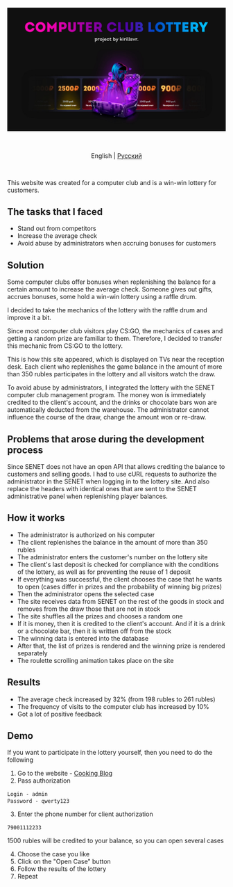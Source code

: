 ![Header](https://github.com/kirillsvr/Computer-club-cases/raw/main/public/images/presentation.jpg)

<br>

<p align="center">
  <span>English</span> |
  <a href="https://github.com/kirillsvr/Computer-club-cases/blob/main/README.ru.md">Pусский</a>
</p>

<br>

This website was created for a computer club and is a win-win lottery for customers.

## The tasks that I faced

- Stand out from competitors
- Increase the average check
- Avoid abuse by administrators when accruing bonuses for customers

## Solution

Some computer clubs offer bonuses when replenishing the balance for a certain amount to increase the average check. Someone gives out gifts, accrues bonuses, some hold a win-win lottery using a raffle drum.

I decided to take the mechanics of the lottery with the raffle drum and improve it a bit.

Since most computer club visitors play CS:GO, the mechanics of cases and getting a random prize are familiar to them. Therefore, I decided to transfer this mechanic from CS:GO to the lottery.

This is how this site appeared, which is displayed on TVs near the reception desk. Each client who replenishes the game balance in the amount of more than 350 rubles participates in the lottery and all visitors watch the draw.

To avoid abuse by administrators, I integrated the lottery with the SENET computer club management program. The money won is immediately credited to the client's account, and the drinks or chocolate bars won are automatically deducted from the warehouse. The administrator cannot influence the course of the draw, change the amount won or re-draw.

## Problems that arose during the development process

Since SENET does not have an open API that allows crediting the balance to customers and selling goods. I had to use cURL requests to authorize the administrator in the SENET when logging in to the lottery site. And also replace the headers with identical ones that are sent to the SENET administrative panel when replenishing player balances.

## How it works

- The administrator is authorized on his computer
- The client replenishes the balance in the amount of more than 350 rubles
- The administrator enters the customer's number on the lottery site
- The client's last deposit is checked for compliance with the conditions of the lottery, as well as for preventing the reuse of 1 deposit
- If everything was successful, the client chooses the case that he wants to open (cases differ in prizes and the probability of winning big prizes)
- Then the administrator opens the selected case
- The site receives data from SENET on the rest of the goods in stock and removes from the draw those that are not in stock
- The site shuffles all the prizes and chooses a random one
- If it is money, then it is credited to the client's account. And if it is a drink or a chocolate bar, then it is written off from the stock
- The winning data is entered into the database
- After that, the list of prizes is rendered and the winning prize is rendered separately
- The roulette scrolling animation takes place on the site

## Results

- The average check increased by 32% (from 198 rubles to 261 rubles)
- The frequency of visits to the computer club has increased by 10%
- Got a lot of positive feedback

## Demo

If you want to participate in the lottery yourself, then you need to do the following

1. Go to the website - [Cooking Blog](https://github.com/laravel/laravel)
2. Pass authorization
```
Login - admin
Password - qwerty123
```

3. Enter the phone number for client authorization
```
79001112233
```
1500 rubles will be credited to your balance, so you can open several cases

4. Choose the case you like
5. Click on the "Open Case" button
6. Follow the results of the lottery
7. Repeat